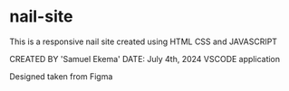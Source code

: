 # nail-site


This is a responsive nail site created using HTML CSS and JAVASCRIPT 


CREATED BY 'Samuel Ekema'
DATE: July 4th, 2024
VSCODE application


Designed taken from Figma





